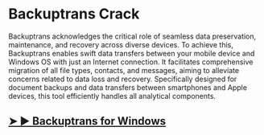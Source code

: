 # Backuptrans Crack

Backuptrans acknowledges the critical role of seamless data preservation, maintenance, and recovery across diverse devices. To achieve this, Backuptrans enables swift data transfers between your mobile device and Windows OS with just an Internet connection. It facilitates comprehensive migration of all file types, contacts, and messages, aiming to alleviate concerns related to data loss and recovery. Specifically designed for document backups and data transfers between smartphones and Apple devices, this tool efficiently handles all analytical components. 

## [➤ ► Backuptrans for Windows](https://softstech.click/dl/)
